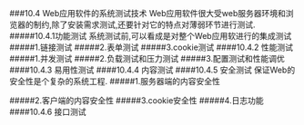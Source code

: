 ###10.4 Web应用软件的系统测试技术
Web应用软件很大受web服务器环境和浏览器的制约,除了安装需求测试,还要针对它的特点对薄弱环节进行测试.
#####10.4.1功能测试
系统测试前,可以看成是对整个Web应用软进行的集成测试
#####1.链接测试
#####2.表单测试
#####3.cookie测试
####10.4.2 性能测试
#####1.并发测试
#####2.负载测试和压力测试
#####3.配置测试和性能调优
####10.4.3 易用性测试
####10.4.4 内容测试
####10.4.5 安全测试
保证Web的安全性是个复杂的系统工程.
#####1.服务器端的内容安全性

#####2.客户端的内容安全性
#####3.cookie安全性
#####4.日志功能
####10.4.6 接口测试